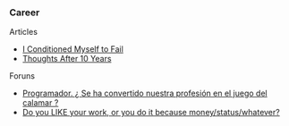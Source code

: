 ### Career

Articles

- [I Conditioned Myself to Fail](https://www.brainbun.com/blog/i-conditioned-myself-to-fail/?utm_source=tldrwebdev)
- [Thoughts After 10 Years](https://chriskiehl.com/article/thoughts-after-10-years?utm_source=tldrwebdev)

Foruns

- [Programador. ¿ Se ha convertido nuestra profesión en el juego del calamar ?](https://www.reddit.com/r/askspain/comments/1ih5tbl/programador_se_ha_convertido_nuestra_profesi%C3%B3n_en/)
- [Do you LIKE your work, or you do it because money/status/whatever?](https://www.reddit.com/r/ExperiencedDevs/comments/1it09xu/do_you_like_your_work_or_you_do_it_because/)
